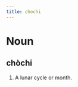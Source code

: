 ```yaml
---
title: chochi
---
```


Noun
================================

chòchi
----------------

1. A lunar cycle or month.

